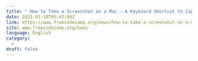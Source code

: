 ```yaml
---
title: " How to Take a Screenshot on a Mac – A Keyboard Shortcut to Capture a Screen Shot in MacOS "
date: 2021-01-18T05:47:00Z
link: https://www.freecodecamp.org/news/how-to-take-a-screenshot-on-a-mac-keyboard-shortcut/?utm_medium=RSS&utm_source=news.12bit.vn
site: www.freecodecamp.org/news
language: English
category:
  -   
draft: false
---
```

